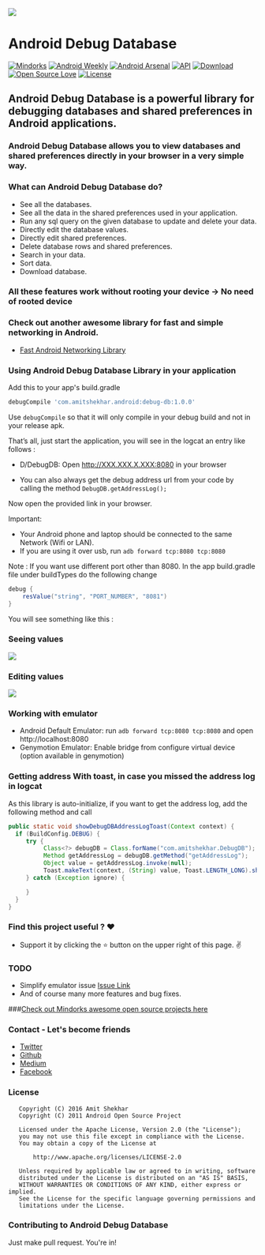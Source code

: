 <img src=https://raw.githubusercontent.com/amitshekhariitbhu/Android-Debug-Database/master/assets/debug_db_banner.png >

# Android Debug Database

[![Mindorks](https://img.shields.io/badge/mindorks-opensource-blue.svg)](https://mindorks.com/open-source-projects)
[![Android Weekly](https://img.shields.io/badge/Android%20Weekly-%23233-blue.svg)](http://androidweekly.net/issues/issue-233)
[![Android Arsenal](https://img.shields.io/badge/Android%20Arsenal-Android%20Debug%20Database-blue.svg?style=flat)](http://android-arsenal.com/details/1/4667)
[![API](https://img.shields.io/badge/API-9%2B-brightgreen.svg?style=flat)](https://android-arsenal.com/api?level=9)
[![Download](https://api.bintray.com/packages/amitshekhariitbhu/maven/debug-db/images/download.svg) ](https://bintray.com/amitshekhariitbhu/maven/debug-db/_latestVersion)
[![Open Source Love](https://badges.frapsoft.com/os/v1/open-source.svg?v=102)](https://opensource.org/licenses/Apache-2.0)
[![License](https://img.shields.io/badge/license-Apache%202.0-blue.svg)](https://github.com/amitshekhariitbhu/Android-Debug-Database/blob/master/LICENSE)

## Android Debug Database is a powerful library for debugging databases and shared preferences in Android applications.

### Android Debug Database allows you to view databases and shared preferences directly in your browser in a very simple way.

### What can Android Debug Database do?
* See all the databases.
* See all the data in the shared preferences used in your application.
* Run any sql query on the given database to update and delete your data.
* Directly edit the database values.
* Directly edit shared preferences.
* Delete database rows and shared preferences.
* Search in your data.
* Sort data.
* Download database.

### All these features work without rooting your device -> No need of rooted device

### Check out another awesome library for fast and simple networking in Android.
* [Fast Android Networking Library](https://github.com/amitshekhariitbhu/Fast-Android-Networking)

### Using Android Debug Database Library in your application
Add this to your app's build.gradle
```groovy
debugCompile 'com.amitshekhar.android:debug-db:1.0.0'
```

Use `debugCompile` so that it will only compile in your debug build and not in your release apk.

That’s all, just start the application, you will see in the logcat an entry like follows :

* D/DebugDB: Open http://XXX.XXX.X.XXX:8080 in your browser

* You can also always get the debug address url from your code by calling the method `DebugDB.getAddressLog();`

Now open the provided link in your browser.

Important:
- Your Android phone and laptop should be connected to the same Network (Wifi or LAN).
- If you are using it over usb, run `adb forward tcp:8080 tcp:8080`

Note      : If you want use different port other than 8080. 
            In the app build.gradle file under buildTypes do the following change

```groovy
debug {
    resValue("string", "PORT_NUMBER", "8081")
}
```




You will see something like this :

### Seeing values
<img src=https://raw.githubusercontent.com/amitshekhariitbhu/Android-Debug-Database/master/assets/debugdb.png >

### Editing values
<img src=https://raw.githubusercontent.com/amitshekhariitbhu/Android-Debug-Database/master/assets/debugdb_edit.png >

### Working with emulator
- Android Default Emulator: run `adb forward tcp:8080 tcp:8080` and open http://localhost:8080
- Genymotion Emulator: Enable bridge from configure virtual device (option available in genymotion)

### Getting address With toast, in case you missed the address log in logcat
As this library is auto-initialize, if you want to get the address log, add the following method and call
```java
public static void showDebugDBAddressLogToast(Context context) {
  if (BuildConfig.DEBUG) {
     try {
          Class<?> debugDB = Class.forName("com.amitshekhar.DebugDB");
          Method getAddressLog = debugDB.getMethod("getAddressLog");
          Object value = getAddressLog.invoke(null);
          Toast.makeText(context, (String) value, Toast.LENGTH_LONG).show();
     } catch (Exception ignore) {

     }
  }
}
```

### Find this project useful ? :heart:
* Support it by clicking the :star: button on the upper right of this page. :v:

### TODO
* Simplify emulator issue [Issue Link](https://github.com/amitshekhariitbhu/Android-Debug-Database/issues/6)
* And of course many more features and bug fixes.

###[Check out Mindorks awesome open source projects here](https://mindorks.com/open-source-projects)

### Contact - Let's become friends
- [Twitter](https://twitter.com/amitiitbhu)
- [Github](https://github.com/amitshekhariitbhu)
- [Medium](https://medium.com/@amitshekhar)
- [Facebook](https://www.facebook.com/amit.shekhar.iitbhu)

### License
```
   Copyright (C) 2016 Amit Shekhar
   Copyright (C) 2011 Android Open Source Project

   Licensed under the Apache License, Version 2.0 (the "License");
   you may not use this file except in compliance with the License.
   You may obtain a copy of the License at

       http://www.apache.org/licenses/LICENSE-2.0

   Unless required by applicable law or agreed to in writing, software
   distributed under the License is distributed on an "AS IS" BASIS,
   WITHOUT WARRANTIES OR CONDITIONS OF ANY KIND, either express or implied.
   See the License for the specific language governing permissions and
   limitations under the License.
```

### Contributing to Android Debug Database
Just make pull request. You're in!
